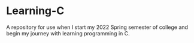 # Learning-C
A repository for use when I start my 2022 Spring semester of college and begin my journey with learning programming in C.
